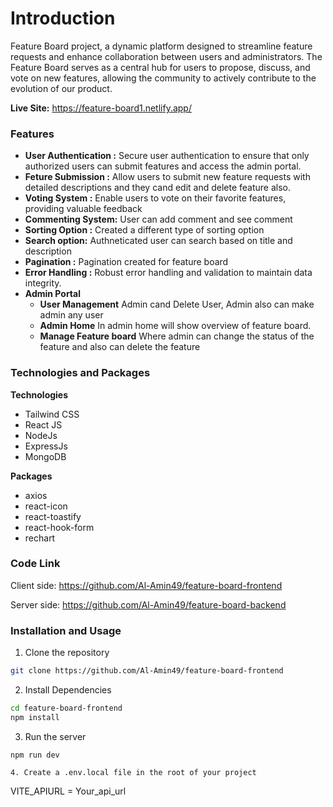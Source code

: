 # Introduction
 Feature Board project, a dynamic platform designed to streamline feature requests and enhance collaboration between users and administrators. The Feature Board serves as a central hub for users to propose, discuss, and vote on new features, allowing the community to actively contribute to the evolution of our product.

**Live Site:** https://feature-board1.netlify.app/

### Features
- **User Authentication :** Secure user authentication to ensure that only authorized users can submit features and access the admin portal.
- **Feture Submission :** Allow users to submit new feature requests with detailed descriptions and they cand edit and delete feature also.
- **Voting System :** Enable users to vote on their favorite features, providing valuable feedback
- **Commenting System:** User can add comment and see comment
- **Sorting Option :** Created a different type of sorting option
- **Search option:** Authneticated user can search based on title and description
- **Pagination :** Pagination created for feature board
- **Error Handling :** Robust error handling and validation to maintain data integrity.
- **Admin Portal**
    - **User Management** Admin cand Delete User, Admin also can make admin any user
    - **Admin Home** In admin home will show overview of feature board.
    - **Manage Feature board** Where admin can change the status of the feature and also can delete the feature
### Technologies and Packages
**Technologies**
- Tailwind CSS
- React JS
- NodeJs
- ExpressJs
- MongoDB

**Packages**
- axios
- react-icon
- react-toastify
- react-hook-form
- rechart

### Code Link
Client side: https://github.com/Al-Amin49/feature-board-frontend

Server side: https://github.com/Al-Amin49/feature-board-backend

### Installation and Usage
1. Clone the repository
```bash
git clone https://github.com/Al-Amin49/feature-board-frontend

```
2. Install Dependencies
```bash
cd feature-board-frontend
npm install

```
3. Run the server
```
npm run dev
```

```
4. Create a .env.local file in the root of your project 
```
VITE_APIURL = Your_api_url
```
